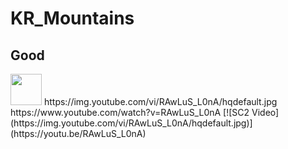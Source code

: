 # KR_Mountains
## Good
<img src="./src/main/resources/image01.png" width="50">
https://img.youtube.com/vi/RAwLuS_L0nA/hqdefault.jpg
https://www.youtube.com/watch?v=RAwLuS_L0nA
[![SC2 Video](https://img.youtube.com/vi/RAwLuS_L0nA/hqdefault.jpg)]
(https://youtu.be/RAwLuS_L0nA)
